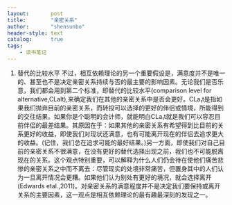 ```yaml
---
layout:       post
title:        "亲密关系"
author:       "shensunbo"
header-style: text
catalog:      true
tags:
    - 读书笔记
---
```


1. 替代的比较水平 
不过，相互依赖理论的另一个重要假设是，满意度并不是唯一的、甚至也不是决定亲密关系持续与否的最主要的影响因素。无论我们是否乐意，我们都会用到第二个标准，即替代的比较水平(comparison level for alternative,CLalt),来确定我们在其他的亲密关系中是否会更好。CLa₁t是指如果我们抛弃目前的亲密关系，而转投可以选择的更好的伴侣或情境，所能得到的交往结果。如果你是个聪明的会计师，就能明白CLa₁t就是我们可以容忍目前伴侣的最差结果。其原因在于：如果其他的亲密关系有希望得到比目前的关系更好的收益，即使我们对现状还满意，也有可能离开现在的伴侣去追求更大的收益。(记住，我们总在追求可能的最好结果。)另一方面，即使我们对自己目前的亲密关系不很满意，在没有更好的替代选择出现之前，我们也不可能脱离现在的关系。这个观点特别重要，可以解释为什么人们仍会待在使他们痛苦悲惨的亲密关系之中而不离去：尽管现实的处境非常痛苦，但置身其中的人们认为一旦离开情况会更糟。如果他们认为别处有更好的境况，就会选择离开(Edwards etal.,2011)。对亲密关系的满意程度并不是决定我们要保持或离开关系的主要因素，这一观点是相互依赖理论的最有趣最深刻的发现之一。